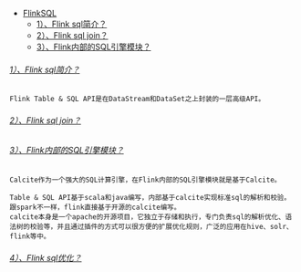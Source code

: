 

* [FlinkSQL]()
    - [1）、Flink sql简介？]()
    - [2）、Flink sql join？]()
    - [3）、Flink内部的SQL引擎模块？]()


###### [1）、Flink sql简介？]()
    Flink Table & SQL API是在DataStream和DataSet之上封装的一层高级API。

###### [2）、Flink sql join？]()


###### [3）、Flink内部的SQL引擎模块？]()
    Calcite作为一个强大的SQL计算引擎，在Flink内部的SQL引擎模块就是基于Calcite。
    
    Table & SQL API基于scala和java编写，内部基于calcite实现标准sql的解析和校验。跟spark不一样，flink直接基于开源的calcite编写。
    calcite本身是一个apache的开源项目，它独立于存储和执行，专门负责sql的解析优化、语法树的校验等，并且通过插件的方式可以很方便的扩展优化规则，广泛的应用在hive、solr、flink等中。

###### [4）、Flink sql优化？]()


